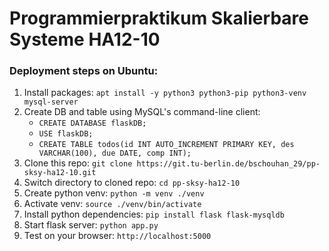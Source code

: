 # Programmierpraktikum Skalierbare Systeme HA12-10
### Deployment steps on Ubuntu:
1. Install packages: `apt install -y python3 python3-pip python3-venv mysql-server`
2. Create DB and table using MySQL's command-line client:
    - `CREATE DATABASE flaskDB;`
    - `USE flaskDB;`
    - `CREATE TABLE todos(id INT AUTO_INCREMENT PRIMARY KEY, des VARCHAR(100), due DATE, comp INT);`
3. Clone this repo: `git clone https://git.tu-berlin.de/bschouhan_29/pp-sksy-ha12-10.git`
4. Switch directory to cloned repo: `cd pp-sksy-ha12-10`
5. Create python venv: `python -m venv ./venv`
6. Activate venv: `source ./venv/bin/activate`
7. Install python dependencies: `pip install flask flask-mysqldb`
8. Start flask server: `python app.py`
9. Test on your browser: `http://localhost:5000`